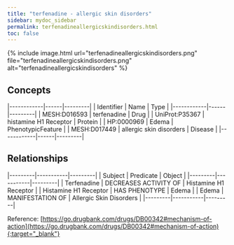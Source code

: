 ```yaml
---
title: "terfenadine - allergic skin disorders"
sidebar: mydoc_sidebar
permalink: terfenadineallergicskindisorders.html
toc: false 
---
```


{% include image.html url="terfenadineallergicskindisorders.png" file="terfenadineallergicskindisorders.png" alt="terfenadineallergicskindisorders" %}

## Concepts

|------------|------|---------|
| Identifier | Name | Type    |
|------------|------|---------|
| MESH:D016593 | terfenadine | Drug |
| UniProt:P35367 | histamine H1 Receptor | Protein |
| HP:0000969 | Edema | PhenotypicFeature |
| MESH:D017449 | allergic skin disorders | Disease |
|------------|------|---------|

## Relationships

|---------|-----------|---------|
| Subject | Predicate | Object  |
|---------|-----------|---------|
| Terfenadine | DECREASES ACTIVITY OF | Histamine H1 Receptor |
| Histamine H1 Receptor | HAS PHENOTYPE | Edema |
| Edema | MANIFESTATION OF | Allergic Skin Disorders |
|---------|-----------|---------|

Reference: [https://go.drugbank.com/drugs/DB00342#mechanism-of-action](https://go.drugbank.com/drugs/DB00342#mechanism-of-action){:target="_blank"}